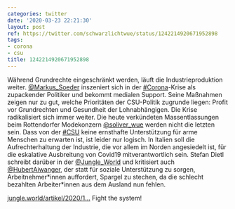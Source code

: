 ```yaml
---
categories: twitter
date: '2020-03-23 22:21:30'
layout: post
ref: https://twitter.com/schwarzlichtwue/status/1242214920671952898
tags:
- corona
- csu
title: 1242214920671952898
---
```

Während Grundrechte eingeschränkt werden, läuft die Industrieproduktion weiter. [@Markus_Soeder](https://twitter.com/Markus_Soeder) inszeniert sich in der [#Corona](/t/corona)-Krise als zupackender Politiker und bekommt medialen Support. Seine Maßnahmen zeigen nur zu gut, welche Prioritäten 
 der CSU-Politik zugrunde liegen: Profit vor Grundrechten und Gesundheit der Lohnabhängigen.
Die Krise radikalisiert sich immer weiter. Die heute verkündeten Massentlassungen beim Rottendorfer Modekonzern [@soliver_wue](https://twitter.com/soliver_wue) werden nicht die letzten sein. Dass von der [#CSU](/t/csu) keine ernsthafte Unterstützung für arme Menschen zu erwarten ist, ist leider nur logisch.
In Italien soll die Aufrechterhaltung der Industrie, die vor allem im Norden angesiedelt ist, für die eskalative Ausbreitung von Covid19 mitverantwortlich sein.
Stefan Dietl schreibt darüber in der [@Jungle_World](https://twitter.com/Jungle_World) und kritisiert auch [@HubertAiwanger](https://twitter.com/HubertAiwanger), der statt für soziale Unterstützung zu sorgen, Arbeitnehmer\*innen auffordert, Spargel zu stechen, da die schlecht bezahlten Arbeiter\*innen aus dem Ausland nun fehlen.

[jungle.world/artikel/2020/1…](https://jungle.world/artikel/2020/12/spargelstechen-statt-lohnfortzahlung)
Fight the system!